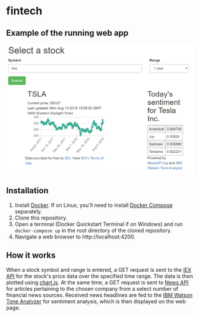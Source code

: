 # fintech
## Example of the running web app

![Screenshot of display](docs/img/example.PNG)

## Installation
1. Install [Docker](https://www.docker.com/get-started). If on Linux, you'll need to install [Docker Compose](https://docs.docker.com/compose/install/) separately. 
2. Clone this repository.
3. Open a terminal (Docker Quickstart Terminal if on Windows) and run `docker-compose up` in the root directory of the cloned repository.
4. Navigate a web browser to http://localhost:4200.

## How it works
When a stock symbol and range is entered, a GET request is sent to the [IEX API](https://iextrading.com/developer/docs/) for the stock's price data over the specified time range. The data is then plotted using [chart.js](https://www.chartjs.org/). At the same time, a GET request is sent to [News API](https://newsapi.org/) for articles pertaining to the chosen company from a select number of financial news sources. Received news headlines are fed to the [IBM Watson Tone Analyzer](https://www.ibm.com/watson/services/tone-analyzer/) for sentiment analysis, which is then displayed on the web page.
